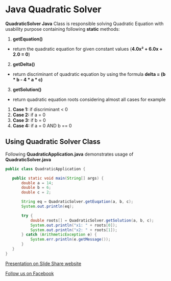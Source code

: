 # Java Quadratic Solver
**QuadraticSolver Java** Class is responsible solving Quadratic Equation with usability purpose containing following **static** methods:

1. **getEquation()**
  * return the quadratic equation for given constant values (**4.0x² + 6.0x + 2.0 = 0**)

2. **getDelta()**
  * return discriminant of quadratic equation by using the formula **delta = (b * b - 4 * a * c)**

3. **getSolution()**
  * return quadratic equation roots considering almost all cases for example
  1. **Case 1:** if discriminant < 0
  2. **Case 2:** if a = 0
  3. **Case 3:** if b = 0
  4. **Case 4:** if a = 0 AND b == 0

## Using Quadratic Solver Class
Following **QuadraticApplication.java** demonstrates usage of **QuadraticSolver.java**

 ```java
 public class QuadraticApplication {

	public static void main(String[] args) {
		double a = 14;
		double b = 6;
		double c = 2;

		String eq = QuadraticSolver.getEuqation(a, b, c);
		System.out.println(eq);

		try {
			double roots[] = QuadraticSolver.getSolution(a, b, c);
			System.out.println("x1: " + roots[0]);
			System.out.println("x2: " + roots[1]);
		} catch (ArithmeticException e) {
			System.err.println(e.getMessage());
		}
	}
 }
 ```
 
[Presentation on Slide Share website](http://www.slideshare.net/oxus20/object-oriented-concept-static-vs-non-static)
 
[Follow us on Facebook](https://www.facebook.com/Oxus20)